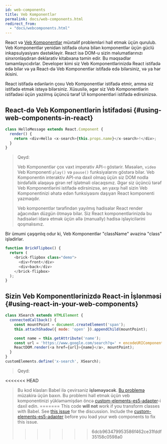 ```yaml
---
id: web-components
title: Veb Komponentlər
permalink: docs/web-components.html
redirect_from:
  - "docs/webcomponents.html"
---
```


React və [Veb Komponentlər](https://developer.mozilla.org/en-US/docs/Web/Web_Components) müxtəlif problemləri həll etmək üçün qurulub. Veb Komponentlər yenidən istifadə oluna bilən komponentlər üçün güclü inkapsulyasiyanı dəstəkləyir. React isə DOM-u sizin məlumatlarınızı sinxronlaşdıran deklarativ kitabxana təmin edir. Bu məqsədlər tamamlayıcıdırlar. Developer kimi siz Veb Komponentlərinizdə React istifadə edə bilər və ya React-də Veb Komponentlər istifadə edə bilərsiniz, və ya hər ikisini.

React istifadə edənlərin çoxu Veb Komponentlər istifadə etmir, amma siz istifadə etmək istəyə bilərsiniz. Xüsusilə, əgər siz Veb Komponentlərin istifadəsi üçün yazılmış üçüncü tərəf UI komponentləri istifadə edirsinizsə.

## React-də Veb Komponentlərin İstifadəsi {#using-web-components-in-react}

```javascript
class HelloMessage extends React.Component {
  render() {
    return <div>Hello <x-search>{this.props.name}</x-search>!</div>;
  }
}
```

> Qeyd:
>
> Veb Komponentlər çox vaxt imperativ API-ı göstərir. Məsələn, `video` Veb Komponenti `play()` və `pause()` funksiyalarını göstərə bilər. Veb Komponentin interaktiv API-ına daxil olmaq üçün siz DOM nodla birdəfəlik əlaqəyə girən ref işlətməli olacaqsınız. Əgər siz üçüncü tərəf Veb Komponentlərini istifadə edirsinizsə, ən yaxşı həll sizin Veb Komponentinizi əhatə edən funksiyasını daşıyan React komponenti yazmaqdır. 
>
> Veb komponentlər tərəfindən yayılmış hadisələr React render ağacından düzgün ötməyə bilər.
> Siz React komponentlərinizdə bu hadisələri idarə etmək üçün əllə (manually) hadisə işləyicilərini qoşmalısınız.

Bir ümumi çaşqınlıq odur ki, Veb Komponentlər "className" əvəzinə "class" işlədirlər. 

```javascript
function BrickFlipbox() {
  return (
    <brick-flipbox class="demo">
      <div>front</div>
      <div>back</div>
    </brick-flipbox>
  );
}
```

## Sizin Veb Komponentlərinizdə React-in İşlənməsi {#using-react-in-your-web-components}

```javascript
class XSearch extends HTMLElement {
  connectedCallback() {
    const mountPoint = document.createElement('span');
    this.attachShadow({ mode: 'open' }).appendChild(mountPoint);

    const name = this.getAttribute('name');
    const url = 'https://www.google.com/search?q=' + encodeURIComponent(name);
    ReactDOM.render(<a href={url}>{name}</a>, mountPoint);
  }
}
customElements.define('x-search', XSearch);
```

>Qeyd:
>
<<<<<<< HEAD
>Bu kod klasları Babel ilə çevirsəniz **işləməyəcək**. [Bu problemə](https://github.com/w3c/webcomponents/issues/587) müzakirə üçün baxın.
>Bu problemi həll etmək üçün veb komponentinizi yükləməmişdən öncə [custom-elements-es5-adapter](https://github.com/webcomponents/webcomponentsjs#custom-elements-es5-adapterjs)-i daxil edin. 
=======
>This code **will not** work if you transform classes with Babel. See [this issue](https://github.com/w3c/webcomponents/issues/587) for the discussion.
>Include the [custom-elements-es5-adapter](https://github.com/webcomponents/polyfills/tree/master/packages/webcomponentsjs#custom-elements-es5-adapterjs) before you load your web components to fix this issue.
>>>>>>> 6dcb963479953586f462ce31fddf35158c0598a0
